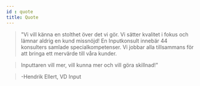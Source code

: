 ```yaml
---
id : quote
title: Quote
---
```


>"Vi vill känna en stolthet över det vi gör. Vi sätter kvalitet i fokus och lämnar aldrig en kund missnöjd!
En Inputkonsult innebär 44 konsulters samlade specialkompetenser. Vi jobbar alla tillsammans för att
bringa ett mervärde till våra kunder.

>Inputtaren vill mer, vill kunna mer och vill göra skillnad!"

>-Hendrik Ellert, VD Input
